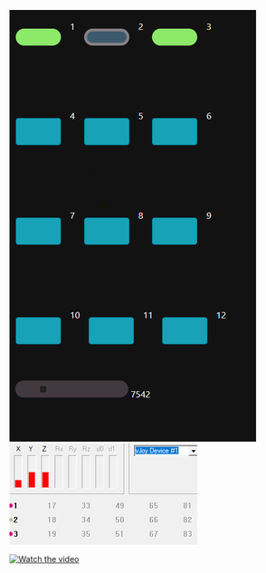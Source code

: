 ![Alt text](https://github.com/barrieHD/PyButtonBox/blob/main/Screenshot%202023-12-23%20163124.png)
 ![Alt text](https://github.com/barrieHD/PyButtonBox/blob/main/Screenshot%202023-12-23%20163150.png)

[![Watch the video]()]([https://youtu.be/T-D1KVIuvjA](https://youtu.be/NT3uT80pI1c)https://youtu.be/NT3uT80pI1c)

